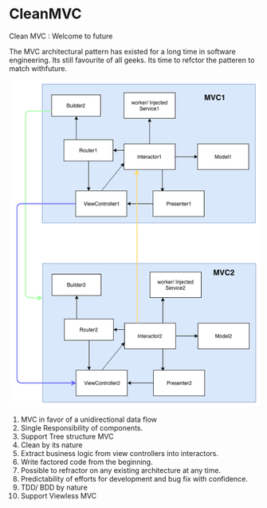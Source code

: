 # CleanMVC
Clean MVC : Welcome to future

The MVC architectural pattern has existed for a long time in software engineering. Its still favourite of all geeks. Its time to refctor the patteren to match withfuture.

![alt tag](https://github.com/Bhabaniprusty/CleanMVC/blob/master/ComponentCommunications.png?raw=true)


1. MVC in favor of a unidirectional data flow
2. Single Responsibility of components.
3. Support Tree structure MVC
4. Clean by its nature
5. Extract business logic from view controllers into interactors.
6. Write factored code from the beginning.
7. Possible to refractor on any existing architecture at any time.
8. Predictability of efforts for development and bug fix with confidence.
9. TDD/ BDD by nature
10. Support Viewless MVC

